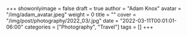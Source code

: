 +++
showonlyimage = false
draft = true
author = "Adam Knox"
avatar = "/img/adam_avatar.jpeg"
weight = 0
title = ""
cover = "/img/post/photography/2022_03/.jpg"
date = "2022-03-11T00:01:01-06:00"
categories = ["Photography", "Travel"]
tags = []
+++
<!--more-->
